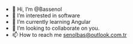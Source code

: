 - 👋 Hi, I’m @Bassenol
- 👀 I’m interested in software
- 🌱 I’m currently learning Angular
- 💞️ I’m looking to collaborate on you.
- 📫 How to reach me senolbas@outlook.com.tr

<!---
Bassenol/Bassenol is a ✨ special ✨ repository because its `README.md` (this file) appears on your GitHub profile.
You can click the Preview link to take a look at your changes.
--->
